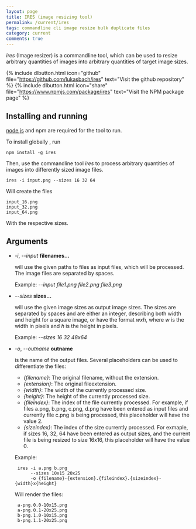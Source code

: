 ```yaml
---
layout: page
title: IRES (image resizing tool)
permalink: /current/ires
tags: commandline cli image resize bulk duplicate files
category: current
comments: true
---
```


*ires* (Image resizer) is a commandline tool, which can be used to resize arbitrary 
quantities of images into arbitrary quantities of target image sizes.

{% include dlbutton.html icon="github" file="https://github.com/lukasbach/ires" text="Visit the github repository" %}
{% include dlbutton.html icon="share" file="https://www.npmjs.com/package/ires" text="Visit the NPM package page" %}

## Installing and running

 [node.js](https://nodejs.org/en/download/) and npm are required for the tool to run.

To install globally , run

    npm install -g ires
    
Then, use the commandline tool *ires* to process arbitrary quantities 
of images into differently sized image files.

    ires -i input.png --sizes 16 32 64

Will create the files

    input_16.png
    input_32.png
    input_64.png
    
With the respective sizes. 

## Arguments

 * *-i*, *--input* **filenames...**
   
   will use the given paths to files as input files, which will be processed. 
   The image files are separated by spaces.
   
   Example: *--input file1.png file2.png file3.png*
   
 * *--sizes* **sizes...**

   will use the given image sizes as output image sizes. The sizes are separated
   by spaces and are either an integer, describing both width and height for a square
   image, or have the format *wxh*, where *w* is the width in pixels and *h* is the 
   height in pixels.
   
   Example: *--sizes 16 32 48x64*
   
 * *-o*, *--outname* **outname**
 
   is the name of the output files. Several placeholders can be used to differentiate
   the files:
   
   * *{filename}*: The original filename, without the extension.
   * *{extension}*: The original fileextension.
   * *{width}*: The width of the currently processed size.
   * *{height}*: The height of the currently processed size.
   * *{fileindex}*: The index of the file currently processed. For example, if files
       a.png, b.png, c.png, d.png have been entered as input files and currently file c.png
       is being processed, this placeholder will have the value 2.
   * *{sizeindex}*: The index of the size currently processed. For exmaple, if sizes
       16, 32, 64 have been entered as output sizes, and the current file is being resized
       to size 16x16, this placeholder will have the value 0.
       
   Example:
   
        ires -i a.png b.png 
             --sizes 10x15 20x25 
             -o {filename}-{extension}.{fileindex}.{sizeindex}-{width}x{height}
        
   Will render the files:
    
        a-png.0.0-10x15.png
        a-png.0.1-20x25.png
        b-png.1.0-10x15.png
        b-png.1.1-20x25.png